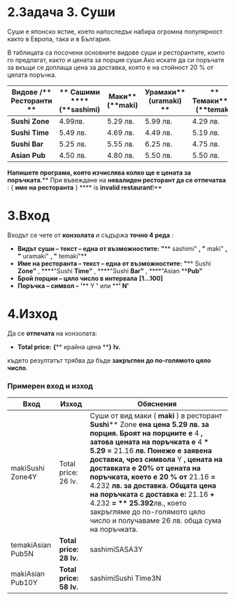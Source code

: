 ﻿

# 2.Задача 3. Суши

Суши е японско ястие, което напоследък набира огромна популярност както в Европа, така и в България.

В таблицата са посочени основните видове суши и ресторантите, които го предлагат, както и цената за порция суши.Ако искате да си поръчате за вкъщи се доплаща цена за доставка, която е на стойност 20 % от цялата поръчка.

| **Видове**  **/**** Ресторанти **|** Сашими **** (****sashimi)** | **Маки**** (****maki)** | **Урамаки**** (uramaki) **|** Темаки****(****temaki)** |
| --- | --- | --- | --- | --- |
| **Sushi Zone** | 4.99лв. | 5.29 лв. | 5.99 лв. | 4.29 лв. |
| **Sushi Time** | 5.49 лв. | 4.69 лв. | 4.49 лв. | 5.19 лв. |
| **Sushi Bar** | 5.25 лв. | 5.55 лв. | 6.25 лв. | 4.75 лв. |
| **Asian Pub** | 4.50 лв. | 4.80 лв. | 5.50 лв. | 5.50 лв. |

**Напишете програма, която изчислява колко ще е цената за поръчката.**** При въвеждане на ****невалиден ресторант**  **да се**  **отпечатва**** : { ****име**  **на**  **ресторанта**** } **** is ****invalid**  **restaurant****!**

# 3.Вход

Входът се чете от **конзолата** и съдържа **точно 4 реда** :

- **Видът суши –  текст  –  една от възможностите:**  **&quot;**** sashimi&quot; ****,**  **&quot;**** maki&quot; ****, &quot;**** uramaki&quot; ****, &quot;**** temaki&quot;**
- **Име на ресторанта – текст – една от възможностите:**  **&quot;**** Sushi ****Zone&quot;**** , ****&quot;Sushi ****Time&quot;**** , ****&quot;Sushi ****Bar&quot;**** , ****&quot;Asian ****Pub&quot;**
- **Брой порции – цяло число в интервала** **[1…100]**
- **Поръчка – символ –**  **&#39;**** Y ****&#39;**** или ****&#39; ****N****&#39;**

# 4.Изход

Да се **отпечата** на конзолата:

- **Total price:**  **{**** крайна цена ****}**  **lv.**

където резултатът трябва да бъде **закръглен до по-голямото цяло число**.

### Примерен вход и изход

| **Вход** | **Изход** | **Обяснения** |
| --- | --- | --- |
| makiSushi Zone4Y | Total price: 26 lv. | Суши от вид маки ( **maki** )  в ресторант **Sushi**** Zone **eна цена 5.29 лв. за порция. Броят на порциите е** 4 **, затова цената на поръчката е** 4 **\* 5.29 =** 21.16 **лв. Понеже е заявена доставка, чрез символа** Y **, цената на доставката е 20% от цената на поръчката, което е 20 % от** 21.16 **=** 4.232 **лв. за доставка. Общата цена на поръчката с доставка е:** 21.16 **+** 4.232 **=  ** 25.392**лв., което закръгляме до по-голямото цяло число и получаваме 26 лв. обща сума на поръчката. |
| temakiAsian Pub5N | **Total price: 28 lv.** | sashimiSASA3Y | SASA is invalid restaurant! |
| makiAsian Pub10Y | **Total price: 58 lv.** | sashimiSushi Time3N | Total price: 17 lv. |